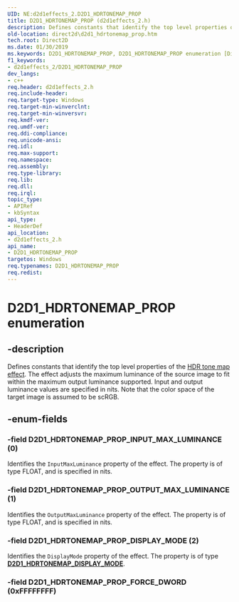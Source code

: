 ```yaml
---
UID: NE:d2d1effects_2.D2D1_HDRTONEMAP_PROP
title: D2D1_HDRTONEMAP_PROP (d2d1effects_2.h)
description: Defines constants that identify the top level properties of the HDR Tone Map effect.
old-location: direct2d\d2d1_hdrtonemap_prop.htm
tech.root: Direct2D
ms.date: 01/30/2019
ms.keywords: D2D1_HDRTONEMAP_PROP, D2D1_HDRTONEMAP_PROP enumeration [Direct2D], D2D1_HDRTONEMAP_PROP_INPUT_MAX_LUMINANCE, D2D1_HDRTONEMAP_PROP_OUTPUT_MAX_LUMINANCE, D2D1_HDRTONEMAP_PROP_DISPLAY_MODE, d2d1effects_2/D2D1_HDRTONEMAP_PROP, d2d1effects_2/D2D1_HDRTONEMAP_PROP_INPUT_MAX_LUMINANCE, d2d1effects_2/D2D1_HDRTONEMAP_PROP_OUTPUT_MAX_LUMINANCE, d2d1effects_2/D2D1_HDRTONEMAP_PROP_DISPLAY_MODE, direct2d.d2d1_hdrtonemap_prop
f1_keywords:
- d2d1effects_2/D2D1_HDRTONEMAP_PROP
dev_langs:
- c++
req.header: d2d1effects_2.h
req.include-header: 
req.target-type: Windows
req.target-min-winverclnt: 
req.target-min-winversvr: 
req.kmdf-ver: 
req.umdf-ver: 
req.ddi-compliance: 
req.unicode-ansi: 
req.idl: 
req.max-support: 
req.namespace: 
req.assembly: 
req.type-library: 
req.lib: 
req.dll: 
req.irql: 
topic_type:
- APIRef
- kbSyntax
api_type:
- HeaderDef
api_location:
- d2d1effects_2.h
api_name:
- D2D1_HDRTONEMAP_PROP
targetos: Windows
req.typenames: D2D1_HDRTONEMAP_PROP
req.redist: 
---
```


# D2D1_HDRTONEMAP_PROP enumeration

## -description

Defines constants that identify the top level properties of the [HDR tone map effect](/windows/desktop/Direct2D/hdr-tone-map-effect). The effect adjusts the maximum luminance of the source image to fit within the maximum output luminance supported. Input and output luminance values are specified in nits. Note that the color space of the target image is assumed to be scRGB.

## -enum-fields

### -field D2D1_HDRTONEMAP_PROP_INPUT_MAX_LUMINANCE (0)

Identifies the `InputMaxLuminance` property of the effect. The property is of type FLOAT, and is specified in nits.

### -field D2D1_HDRTONEMAP_PROP_OUTPUT_MAX_LUMINANCE (1)

Identifies the `OutputMaxLuminance` property of the effect. The property is of type FLOAT, and is specified in nits.

### -field D2D1_HDRTONEMAP_PROP_DISPLAY_MODE (2)

Identifies the `DisplayMode` property of the effect. The property is of type <a href="https://docs.microsoft.com/windows/desktop/api/d2d1effects_2/ne-d2d1effects_2-d2d1_hdrtonemap_display_mode"><strong>D2D1_HDRTONEMAP_DISPLAY_MODE</strong></a>.

### -field D2D1_HDRTONEMAP_PROP_FORCE_DWORD (0xFFFFFFFF)
